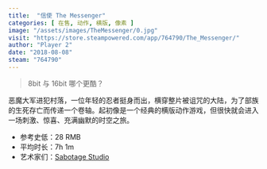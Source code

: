 ```yaml
---
title:  "信使 The Messenger"
categories: [ 在售, 动作, 横版, 像素 ]
image: "/assets/images/TheMessenger/0.jpg"
visit: "https://store.steampowered.com/app/764790/The_Messenger/"
author: "Player 2"
date: "2018-08-08"
steam: "764790"
---
```


> 8bit 与 16bit 哪个更酷？

恶魔大军进犯村落，一位年轻的忍者挺身而出，横穿整片被诅咒的大陆，为了部族的生死存亡而传递一个卷轴。起初像是一个经典的横版动作游戏，但很快就会进入一场刺激、惊喜、充满幽默的时空之旅。

- 参考史低：28 RMB
- 平均时长：7h 1m
- 艺术家们：[Sabotage Studio](https://sabotagestudio.com/)
